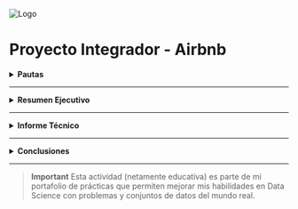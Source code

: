 ![Logo](https://raw.githubusercontent.com/JohannaRangel/DS_SoyHenry/main/M5/asset/airbnb_logo2.png)

# Proyecto Integrador - Airbnb 

<details>
 
  **<summary>Pautas</summary>**  
<div id='id0' /> 

 **Módulo 5:** Data Analytics<br />
**Instructor Henry:** Mario Esteban Suaza Medina<br />
<br />
 
**El objetivo de este trabajo práctico es aplicar los conceptos y técnicas aprendidos en el modulo para realizar un análisis exploratorio y descriptivo de un conjunto de datos reales.**

Para realizar el trabajo práctico se deberá seguir los siguientes pasos:

1. Descargar archivos con los datos [indicar la fuente o el enlace].
2. Importar los datos en un la herramienta que deseen utilizar (Power Bi, Python)
3. Realizar una limpieza y validación preliminar de los datos, identificando y tratando posibles valores faltantes, erróneos o atípicos.
4. Realizar un análisis exploratorio de los datos, utilizando los conceptos aprendidos sobe dataviz y estadística para describir las variables y sus relaciones.
5. Responder a las preguntas que plantea el negocio sobre el dataset elegido.
6. Elaborar un texto con las conclusiones de los resultados del análisis, incluyendo una introducción, una descripción de los datos, algunas respuestas a las preguntas planteadas, y unas conclusiones finales.

### AirBnB

![N|Solid](https://piernine.co/wp-content/uploads/elementor/thumbs/Airbnb-red-lrg-1080x675-1-ph818omam1mv695ypg24xjogcbkjrurf7dgvyjglnk.jpeg)

El objetivo que se busca con el análisis de los datos seleccionados es realizar una análisis exploratorio de tipo descriptivo para entender el negocio de airbnb. 
En base al análisis descriptivo encontrar oportunidades de inversión que puedan ser capitalizadas utilizando dicho modelo de negocio.

#### Preguntas 

* ¿Qué podemos describir con los datasets acerca del negocio de airbnb?
* ¿Cuál es la mejor forma de invertir en AirBnb?
* ¿Cómo se compara con otras alternativas de inversión?
* Si presentamos nuestras conclusiones a un grupo inversor: ¿Qué propuestas le haríamos?
* ¿En donde sugerimos invertir?
* ¿En qué tipo de propiedad?

#### Recursos
| Archivo
| ------ 
| calendar.csv: (incluye datos de ocupación, precio, etc.)  
| listings.csv: Detalle de cada operación de Listing (incluye datos descriptivos de la vivienda (ambientes, host, noches mínimas y máximas, cantidad de reviews)
| reviews.csv Datos de review de los usuarios.<br />

*Para descargar los archivos te recomendamos en el siguiente enlace **[Repositorio](http://bit.ly/DS_AirBnB)** (carpeta Archivos)*
<br />

[Ir al inicio de las pautas](#id0)

</details>

---
<details>

 **<summary>Resumen Ejecutivo</summary>**  
<div id='id00' /> 

**Título**
# Análisis Exploratorio de Datos de AirBnB
<br />

**Indice**
1. [Introducción](#idRE1)
2. [Metodología](#idRE2)
3. [Análisis de Datos](#idRE3)
4. [Resultados y Conclusiones](#idRE4)
5. [Recomendaciones](#idRE5)
6. [Anexos](#idRE6)
<br />

<div id='idRE1' />

### Introducción
El objetivo principal de este análisis exploratorio de datos es comprender en profundidad el funcionamiento de la plataforma Airbnb y, al mismo tiempo, descubrir oportunidades de inversión potenciales en el mercado de alojamientos a corto plazo.

Airbnb, como plataforma en línea líder, ofrece un modelo de negocio basado en la economía colaborativa. Permite a anfitriones particulares y empresas anunciar y ofrecer una amplia gama de alojamientos, que incluyen desde habitaciones hasta casas completas, e incluso experiencias únicas a nivel mundial. Los huéspedes, por su parte, tienen la facilidad de buscar, reservar y alojarse en estos lugares, todo a través de esta plataforma digital.

Durante este análisis, se han estudiado datos relevantes de la plataforma, abordando aspectos clave del mercado de alquileres a corto plazo. Enfocándonos en la presentación y análisis detallado de estos datos, se ha utilizado Power BI para proporcionar una visualización clara y comprensible que nos permita identificar tendencias, patrones y oportunidades para inversión.
<br />
[Ir al índice del Resumen Ejecutivo](#id00)
<br />

<div id='idRE2' />
 
### Metodología
El Cross-Industry Standard Process for Data Mining (CRISP-DM) es una metodología estándar ampliamente utilizada para proyectos de minería de datos y análisis predictivo, sin embargo; sus pasos son igualmente aplicables al análisis exploratorio de datos (EDA) en los cuales nos hemos basado.<br />

![Metodología](https://raw.githubusercontent.com/JohannaRangel/DS_SoyHenry/main/M5/asset/metodo.png)<br />

**- Comprensión del negocio.** 
Se llevó a cabo un análisis detallado del mercado de alquileres a corto plazo a través de Airbnb. Se abordaron preguntas clave para identificar oportunidades de inversión: ¿Qué tendencias definen el mercado de alquileres?, ¿Cuál es la estacionalidad del negocio de Airbnb en ubicaciones específicas?, ¿Existe correlación entre la cantidad de reseñas y la tasa de ocupación o tarifas?, ¿En qué lugares y tipos de propiedades se podría considerar una inversión?, ¿Cuál es la mejor forma de invertir en Airbnb y sus alternativas?
 
**- Comprensión de los datos.** 
Se exploraron y recopilaron datos clave sobre el negocio de Airbnb, proporcionados por Henry (incluyendo calendarios de disponibilidad, listado de propiedades y reseñas). Estos datos fueron analizados para comprender la naturaleza de la información disponible.

**- Preparación de los datos.**
Se enfocó en la limpieza y transformación de datos. Esto implicó el tratamiento de valores nulos o faltantes, eliminación de duplicados y outliers, así como la normalización de formatos. Estas acciones se llevaron a cabo mediante Python y el Editor de Query de Power BI.

**- Análisis de datos.**
Se exploraron patrones relevantes, identificando tendencias en precios y disponibilidad en distintos momentos y ubicaciones. Además, se examinaron los diferentes tipos de alojamientos disponibles en Airbnb y sus características, así como las preferencias y satisfacción de los huéspedes.

**- Interpretación de los resultados.**
Se destacaron los patrones y tendencias identificados, resaltando las áreas de oportunidad y anomalías. Se hicieron énfasis en descubrir áreas potenciales de inversión más rentables.

**- Despliegue de los resultados.**
Se generaron informe técnico y ejecutivo, además de visualizaciones atractivas para presentar los hallazgos en Power BI. Las recomendaciones, fundamentadas en los datos analizados, se enfocarán en áreas ideales para invertir, tipos de propiedades más atractivas, zonas con mayor demanda, entre otros aspectos relevantes.<br />

[Ir al índice del Resumen Ejecutivo](#id00)
<br />

<div id='idRE3' />
 
### Análisis de Datos
Presentamos una serie de KPIs que se derivan de los datos de Airbnb, los cuales se pueden visualizar en nuestra presentación en Power BI:

**- Disponibilidad por tipo de propiedad y barrios.** Ofrece información sobre la disponibilidad de alojamientos específicos en diferentes barrios, permitiendo identificar áreas con mayor oferta.

**- Espacios preferidos por los invitados.** Muestra los tipos de alojamientos preferidos por los huéspedes, ofreciendo una comprensión clara de las preferencias del mercado.

**- Estacionalidad y tendencia en los precios.** Análisis de la evolución estacional de los precios, brindando una visión general de las tendencias de precios a lo largo del tiempo.

**- Análisis de la ocupación a lo largo del tiempo.** Describe la ocupación de propiedades a lo largo de diferentes períodos, permitiendo identificar los momentos de mayor demanda.

**- Promedio de ocupación por mes para detectar temporadas altas y bajas.** Presenta el promedio de ocupación mensual, identificando claramente las temporadas de alta y baja demanda.

**- Puntuación y reseña de los invitados respecto a la calificación del hospedaje, tipo de propiedad y precio.** Ofrece una perspectiva detallada sobre la satisfacción de los huéspedes en relación con diversos factores como la calidad del alojamiento, el tipo de propiedad y su relación con el precio.<br />

[Ir al índice del Resumen Ejecutivo](#id00)
<br />

<div id='idRE4' />
 
### Resultados y Conclusiones
**- Tipo de Propiedad.** En la plataforma Airbnb, los alojamientos disponibles abarcan una amplia gama de tipos, desde habitaciones hasta casas, lofts y condominios. Cada uno de estos tipos de propiedades tiene sus costos adicionales asociados. Por tanto, al considerar una inversión, es crucial analizar el precio, el presupuesto y los costos operativos de la propiedad. En nuestro análisis, se observa que los apartamentos, casas, lofts y condominios son más adecuados para alquileres a corto plazo, siendo estos los tipos de propiedades más atractivos para los huéspedes en plataformas como Airbnb.

**- Ubicacion.** La ubicación es un factor crítico para el éxito en el alquiler a corto plazo. Las zonas que presentan una mayor demanda son aquellas cercanas a atracciones turísticas, en áreas consideradas seguras y con buenas reputaciones y servicios. Sin embargo, en el período de estudio, se identificó que, en algunas zonas, la oferta de propiedades superaba la demanda, con una tasa de ocupación que no superaba el 60%. Los cinco barrios más atractivos para alquileres de corta duración, basados en nuestros datos son: Palermo, Recoleta, San Nicolás, Retiro y Balvanera.

**- Importancia de los Reviews.** Los comentarios y reseñas de los huéspedes son un factor de influencia significativo en la demanda de una propiedad. Se destaca que propiedades con mayores reviews tienden a ser más solicitadas. No obstante, se observó que el precio publicado por el anfitrión no tiene una correlación directa con estas reseñas.

*Es importante considerar que los datos analizados se corresponden con un período que estuvo marcado por una pandemia a nivel global, lo que podría haber generado ciertas anomalías. Por lo tanto, se sugiere ampliar el estudio a diferentes periodos temporales para obtener una comprensión más completa y precisa.* <br />

[Ir al índice del Resumen Ejecutivo](#id00)
<br />

<div id='idRE5' />
 
### Recomendaciones 
Para comparar Airbnb con otras alternativas de inversión, es crucial llevar a cabo un análisis detallado, considerando tanto los aspectos financieros como los de gestión. Recomendamos a los posibles inversores tomarse el tiempo necesario para seleccionar cuidadosamente las propiedades de Airbnb. Esto implica investigar la ubicación, evaluar el mercado local, estimar los costos de propiedad y mantenimiento, y comprender las regulaciones locales.

**- Rentabilidad.** La inversión en Airbnb requiere una administración activa, lo que implica la atención a los huéspedes, la gestión de la propiedad y el mantenimiento. Destacamos que el estatus de Superanfitrión puede aumentar significativamente los precios de alquiler.

**- Gestión Activa.** La inversión en Airbnb implica una gestión activa, ya que debes administrar tus propiedades, atender a los huéspedes y garantizar la limpieza y el mantenimiento. Estas condiciones influyen directamente en la categoría de anfitrión, si entras en la categoría Súper Anfitrión los precios de arriendo de tus propiedades pueden aumentar considerablemente.

**- Riesgo.** Las inversiones en bienes raíces, incluidas las de Airbnb, pueden estar sujetas a riesgos como la variabilidad de los precios de las propiedades y cambios en la demanda de alquileres. Además, es importante considerar el entorno político y económico del área de inversión.

**- Regulaciones y Cumplimiento.**  Las regulaciones locales y las políticas de Airbnb deben ser consideradas. Las inversiones tradicionales suelen estar reguladas, pero las normativas pueden variar según el tipo de inversión.

*La elección entre Airbnb y otras alternativas de inversión dependerá de tus objetivos financieros, tolerancia al riesgo, horizonte temporal y experiencia. Se sugiere realizar un análisis exhaustivo y consultar a un asesor financiero antes de tomar decisiones de inversión.*

Además, se proporcionan posibles formas de inversión en el negocio Airbnb:

- Usando capital propio:
 Adquirir propiedades para alquilar.
 Invertir en acciones de Airbnb en la bolsa.

- Generar ingresos sin ser propietario:
 Administrar propiedades de otros.
 Ofrecer servicios de mantenimiento profesional, como limpiezas a profundidad.
 Automatización y adaptación tecnológica en las propiedades.
 Fotografía y videos profesionales para promocionar propiedades.

*Es fundamental considerar que estas recomendaciones son generales y que las decisiones de inversión deben ajustarse a las necesidades y objetivos individuales de cada inversor. Antes de tomar decisiones de inversión, se recomienda realizar un análisis exhaustivo del mercado y, si es necesario, consultar a asesores financieros o inmobiliarios.* <br />

[Ir al índice del Resumen Ejecutivo](#id00)
<br />

<div id='idRE6' />
 
### Anexos
## - Informe Propiedades
![Propiedades](https://raw.githubusercontent.com/JohannaRangel/DS_SoyHenry/main/M5/asset/Page1_Propiedades.png)<br />

## - Informe Calendario
![Calendario](https://raw.githubusercontent.com/JohannaRangel/DS_SoyHenry/main/M5/asset/Page2_Calendario.png)<br />

## - Informe Reseñas
![Reseñas](https://raw.githubusercontent.com/JohannaRangel/DS_SoyHenry/main/M5/asset/Page3_Reseñas.png)<br />

*Para interactuar con los datos en Power BI Desktop te recomendamos en el siguiente enlace **[Repositorio](http://bit.ly/DS_AirBnB)** (ModeloAirbnb.pbix)*
<br />

[Ir al índice del Resumen Ejecutivo](#id00)
<br />

</details>

---

<details>
 
  **<summary>Informe Técnico</summary>**  
<div id='id000' /> 

**Análisis Exploratorio de los datos en Python**
```python
#Importación de librerias

import pandas as pd
import numpy as np
import matplotlib.pyplot as plt
import seaborn as sns


#Lectura de los CSV

calendar = pd.read_csv("Datsets/calendar.csv")
listings = pd.read_csv("Datsets/listings.csv")
reviews = pd.read_csv("Datsets/reviews.csv")
```

```python
#Tabla calendar

# Renombrar columnas en estilo "Proper Case"
calendar.columns = [col.capitalize() for col in calendar.columns]

# Cambiar tipos de datos
calendar['Listing_id'] = calendar['Listing_id'].astype('int64')
calendar['Date'] = pd.to_datetime(calendar['Date'])
calendar['Available'] = calendar['Available'].replace({'f': 'NoAvailable', 't': 'Available'})

# Reemplazar valores
calendar['Available'] = calendar['Available'].replace('NoAvailable', 'Rented')

# Eliminar caracteres no deseados y convertir a tipo numérico
calendar['Price'] = calendar['Price'].str.replace('[\$,]', '', regex=True).astype(float)
```

```python
#Tabla listing

# Columnas a eliminar
columnas_a_eliminar = [
    "listing_url", "scrape_id", "last_scraped", "space", "summary", "experiences_offered",
    "neighborhood_overview", "notes", "transit", "access", "interaction", "house_rules",
    "thumbnail_url", "medium_url", "picture_url", "xl_picture_url", "host_url", "host_about",
    "host_thumbnail_url", "host_picture_url", "host_total_listings_count", 
    "street", "neighbourhood_group_cleansed", "state", "zipcode", "market",
    "smart_location", "country_code", "country", "square_feet", "weekly_price", "monthly_price",
    "minimum_minimum_nights", "maximum_minimum_nights", "minimum_maximum_nights",
    "maximum_maximum_nights", "minimum_nights_avg_ntm", "maximum_nights_avg_ntm",
    "calendar_updated", "calendar_last_scraped", "number_of_reviews_ltm",
    "first_review", "last_review", "requires_license", "license", "jurisdiction_names",
     "calculated_host_listings_count",
    "calculated_host_listings_count_entire_homes", "calculated_host_listings_count_private_rooms",
    "calculated_host_listings_count_shared_rooms", "host_location", "host_neighbourhood",
    "maximum_nights", "minimum_nights"
]

# Eliminar columnas en la lista "columnas_a_eliminar"
listings = listings.drop(columns=columnas_a_eliminar)

# Renombrar columnas en estilo "Proper Case"
listings.columns = [col.capitalize() for col in listings.columns]

# Cambiar valores específicos
listings["Host_response_time"].replace({"": "No Data", "N/A": "No Data"}, inplace=True)
listings["Host_response_rate"].replace("N/A", "No Data", inplace=True)
listings["Host_acceptance_rate"].replace("N/A", "No Data", inplace=True)
listings["Host_is_superhost"].replace({"t": "Superhost", "f": "Host"}, inplace=True)
listings["Host_has_profile_pic"].replace({"t": "Yes", "f": "No"}, inplace=True)
listings["Host_identity_verified"].replace({"t": "Yes", "f": "No"}, inplace=True)
listings["City"].replace({"Other (International)": "Buenos Aires", "Mendoza": "Buenos Aires", "Ocean City": "Buenos Aires", "South Florida Gulf Coast": "Buenos Aires", "Beirut": "Buenos Aires", "": "Buenos Aires"}, inplace=True)
listings["Is_location_exact"].replace({"t": "Yes", "f": "No"}, inplace=True)
listings["Instant_bookable"].replace({"t": "InstantBookable", "f": "NotInstantBookable"}, inplace=True)

# Eliminar caracteres no deseados y convertir a tipo numérico
listings['Price'] = listings['Price'].str.replace('[\$,]', '', regex=True).astype(float)
```

```python
#Tabla reviews

# Cambiar tipos de dato
reviews["listing_id"] = reviews["listing_id"].astype(int)
reviews["id"] = reviews["id"].astype(int)
reviews["date"] = pd.to_datetime(reviews["date"])
reviews["reviewer_id"] = reviews["reviewer_id"].astype(int)
reviews["reviewer_name"] = reviews["reviewer_name"].astype(str)
reviews["comments"] = reviews["comments"].astype(str)

# Cambiar nombres de columnas a mayúscula inicial
reviews.columns = [col.capitalize() for col in reviews.columns]

# Cambiar nombre de columna "Id" a "Id_review"
reviews.rename(columns={"Id": "Id_review"}, inplace=True)

# Limpiar y recortar el texto en la columna "Comments"
reviews["Comments"] = reviews["Comments"].str.strip()
```

```python
print("Primeros registros del dataframe 'calendar':")
print(calendar.head())

print("\nPrimeros registros del dataframe 'listings':")
print(listings.head())

print("\nPrimeros registros del dataframe 'reviews':")
print(reviews.head())
```
![P1](https://raw.githubusercontent.com/JohannaRangel/DS_SoyHenry/main/M5/asset/p1.png)<br />

```python
print("Información del dataframe 'reviews':")
print(reviews.info())
```
![P2](https://raw.githubusercontent.com/JohannaRangel/DS_SoyHenry/main/M5/asset/p2.png)<br />

```python
## Histograma

# La columna Price de la tabla calendar contiene valores extremos , por lo que se tuvo que utilizar la escala logaritica para
#evitar que todos los valores caigan en un solo contenedor

plt.figure(figsize=(10, 6))
plt.hist(calendar["Price"], bins=50, edgecolor='black')
plt.yscale('log')  # Configura la escala logarítmica en el eje y
plt.title('Histograma de Precios (Escala Logarítmica)')
plt.xlabel('Precio')
plt.ylabel('Frecuencia (escala logarítmica)')
plt.show()
```
![P3](https://raw.githubusercontent.com/JohannaRangel/DS_SoyHenry/main/M5/asset/p3.png)<br />

```python
#Quitamos los valores extremos de la columna price de la tabla calendar

# Calcular el promedio y la desviación estándar
promedio = calendar["Price"].mean()
std = calendar["Price"].std()

# Definir un umbral (por ejemplo, 3 veces la desviación estándar)
umbral = 3 * std

# Quitar los varoles extremos
calendar = calendar[(calendar["Price"] >= promedio - umbral) & (calendar["Price"] <= promedio + umbral)]

# Crear el histograma sin los valores extremos
plt.figure(figsize=(10, 6))
plt.hist(calendar["Price"], bins=50, edgecolor='black')
plt.title('Histograma de Precios')
plt.xlabel('Precio')
plt.ylabel('Frecuencia')
plt.show()
```
![P4](https://raw.githubusercontent.com/JohannaRangel/DS_SoyHenry/main/M5/asset/p4.png)<br />

```python
## Diagramas de dispersión
## Vamos a ver la correlación entre el precio del alojamiento y el valor de la valuación de la propiedad según los usuarios.

#Quitamos los valores extremos de la columna price del dataframe listings

# Calcular el promedio y la desviación estándar
promedio = listings["Price"].mean()
std = listings["Price"].std()

# Definir un umbral (por ejemplo, 3 veces la desviación estándar)
umbral = 3 * std

# Quitar los varoles extremos
listings = listings[(listings["Price"] >= promedio - umbral) & (listings["Price"] <= promedio + umbral)]

# Calcular el promedio y la desviación estándar
promedio = listings["Price"].mean()
std = listings["Price"].std()

# Definir un umbral (por ejemplo, 3 veces la desviación estándar)
umbral = 3 * std

# Quitar los varoles extremos
listings = listings[(listings["Price"] >= promedio - umbral) & (listings["Price"] <= promedio + umbral)]
```

```python
# Establecer un estilo de gráfico de seaborn
sns.set(style="whitegrid")

# Crear un gráfico de dispersión con el mismo color
plt.figure(figsize=(12, 8))
plt.scatter(listings["Price"], listings["Review_scores_rating"], alpha=0.3, color='#1F77B4') 
plt.title('Correlación entre la calificación y el precio', fontsize=16)
plt.xlabel('Precio', fontsize=14)
plt.ylabel('Calificación', fontsize=14)

plt.grid(True)
plt.show()
```
![P5](https://raw.githubusercontent.com/JohannaRangel/DS_SoyHenry/main/M5/asset/p5.png)<br />

[Ir al inicio del Informe Técnico](#id000)

</details>

---
<details>
 
   **<summary>Conclusiones</summary>**  
  
La ejecución de este proyecto integrador dedicado al análisis exploratorio de datos de Airbnb, ha sido altamente enriquecedora. Durante el desarrollo del módulo 5 de Data Analytics adquirí conocimiento que encontraron aplicación directa en cada etapa de este proyecto. Cada fase representó una oportunidad para sumergirse en el mundo práctico del análisis de datos.

Aunque este proyecto se llevó a cabo individualmente, las sesiones de Pair Programming permitieron valiosas interacciones y un intercambio de ideas fructífero. Aprovechamos estas instancias para discutir conceptos, apoyarnos mutuamente y enriquecer nuestras perspectivas con la diversidad de experiencias y conocimientos del grupo.

La importancia de trabajar en equipo se hizo evidente, no solo por la riqueza del intercambio, sino también por la contribución y el apoyo recíproco, lo que fue crucial para el progreso y la calidad del análisis desarrollado.<br />


Gracias!!!, Mario #InstructorHenry<br />
Gracias!!!, queridos colegas Cohorte Dataft-17<br />


| [<img src="https://avatars.githubusercontent.com/JohannaRangel" width=115><br><sub>Johanna Rangel</sub>](https://github.com/JohannaRangel) | [<img src="https://avatars.githubusercontent.com/u/120042696?v=4" width=115><br><sub>Gretel Sanchez</sub>](https://github.com/KGSanchezM) | [<img src="https://avatars.githubusercontent.com/u/137807368?v=4" width=115><br><sub>Francisco Rombini</sub>](https://github.com/Frombini) | [<img src="https://avatars.githubusercontent.com/u/135461711?v=4" width=115><br><sub>Gabriel Verón</sub>](https://github.com/EGabrielV) | 
| :---: | :---: | :---: | :---: |

</details>

---

> **Important** 
> Esta actividad (netamente educativa) es parte de mi portafolio de prácticas que permiten mejorar mis habilidades en Data Science con problemas y conjuntos de datos del mundo real.
